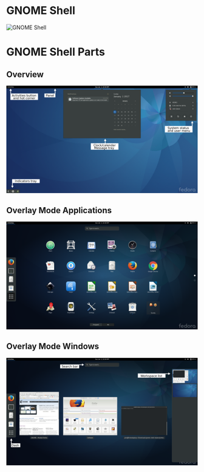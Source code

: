 # GNOME Shell
![GNOME Shell](https://raw.githubusercontent.com/julio641742/gnome-shell-extension-reference/master/media/gnome-shell.png)

# GNOME Shell Parts
## Overview
![GNOME Shell](./media/gnome-shell-overview-labeled.png)
## Overlay Mode Applications
![GNOME Shell](./media/gnome-shell-overlay-mode-applications.png)
## Overlay Mode Windows
![GNOME Shell](./media/gnome-shell-overlay-mode-windows-labeled.png)
